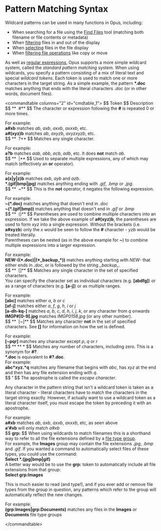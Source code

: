 # Pattern Matching Syntax

Wildcard patterns can be used in many functions in Opus, including:

- When searching for a file using the [Find Files](/Manual/basic_concepts/searching_and_filtering/find_files/RAEDME.md) tool (matching both filename or file contents or metadata)
- When [filtering](/Manual/basic_concepts/searching_and_filtering/RAEDME.md) files in and out of the display
- When [selecting](/Manual/basic_concepts/selecting_files/simple_wildcard_selection.md) files in the file display
- When [filtering file operations](/Manual/file_operations/copying_moving_and_deleting_files/filtered_operations/RAEDME.md) like copy or move

As well as [regular expressions](regular_expression_syntax.md), Opus supports a more simple wildcard system, called the *standard pattern matching* system. When using wildcards, you specify a pattern consisting of a mix of literal text and special *wildcard tokens*. Each token is used to match one or more characters in the target string. As a simple example, the pattern **\*.doc** matches anything that ends with the literal characters *.doc* (or in other words, document files).

\<commandtable columns="2" id="cmdtable_1"\> \$\$ Token \$\$ Description \$\$ **  \#** \$\$ The character or expression following the **\#** is repeated 0 or more times.

For example:  
**a#xb** matches *ab*, *axb*, *axxb*, *axxxb*, etc.  
**a#(xyz)b** matches *ab*, *axyzb*, *axyzxyzb*, etc.  
\$\$ **  ?** \$\$ Matches any single character.

For example:  
**a?b** matches *aab*, *abb*, *acb*, *adb*, etc. It does **not** match *ab*.  
\$\$ **  \|** \$\$ Used to separate multiple expressions, any of which may match (effectively an **or** operator).

For example:  
**a(x\|y\|z)b** matches *axb*, *ayb* and *azb*.  
**\*.(gif\|bmp\|jpg)** matches anything ending with *.gif*, *.bmp* or *.jpg*.  
\$\$ **  ~** \$\$ This is the **not** operator, it negates the following expression.

For example:  
**~(\*.doc)** matches anything that doesn't end in *.doc*  
**~(\*.(gif\|bmp))** matches anything that doesn't end in *.gif* or *.bmp*  
\$\$ **  ()** \$\$ Parentheses are used to combine multiple characters into an expression. If we take the above example of **a#(xyz)b**, the parentheses are used to form *xyz* into a single expression. Without the brackets (i.e. **a#xyzb**) only the *x* would be seen to follow the **\#** character - *yzb* would be treated literally.  
Parentheses can be nested (as in the above example for **~**) to combine multiple expressions into a larger expression.

For example:  
**NEW-((\*.doc)\|(\*\_backup\_\*))** matches anything starting with *NEW-* that either ends in *.doc*, or is followed by the string *\_backup\_*.  
\$\$ **  \[\]** \$\$ Matches any single character in the set of specified characters.  
You can specify the character set as individual characters (e.g. **\[abdfg\]**) or as a range of characters (e.g. **\[a-j\]**) or as multiple ranges.

For example:  
**\[abc\]** matches either *a*, *b* or *c*  
**\[af-j\]** matches either *a*, *f*, *g*, *h*, *i* or *j*  
**\[a-dh-kq-\]** matches *a*, *b*, *c*, *d*, *h*, *i*, *j*, *k*, or any character from *q* onwards  
**IMGP#\[0-9\].jpg** matches *IMGP0158.jpg* (or any other number).  
\$\$ **  \[~\]** \$\$ Matches any character **not** in the set of specified characters. See **\[\]** for information on how the set is defined.

For example:  
**\[~pqr\]** matches any character except *p*, *q* or *r*  
\$\$ ** ** \* \$\$ Matches any number of characters, including zero. This is a synonym for **\#?**.  
**\*.doc** is equivalent to **\#?.doc**.  
For example:  
**abc\*xyz.\*q** matches any filename that begins with *abc*, has *xyz* at the end and then has any file extension ending with *q*.  
\$\$ **'** \$\$ The apostrophe is called the *escape character*.

Any character in the pattern string that isn't a wildcard token is taken as a literal character - literal characters have to match the characters in the target string exactly. However, if actually want to use a wildcard token as a literal character itself, you must escape the token by preceding it with an apostrophe.

For example:  
**a#xb** matches *ab*, *axb*, *axxb*, *axxxb*, etc, as seen above  
**a'#xb** will only match *a#xb*  
\$\$ **grp:** \$\$ When using wildcards to match filenames this is a shorthand way to refer to all the file extensions defined by a [file type group](/Manual/file_types/file_type_groups.md).  
For example, the **Images** group may contain the file extensions *.jpg*, *.bmp* and *.gif*. If you wanted a command to automatically select files of these types, you could use the command:  
**Select \*.(jpg\|bmp\|gif)**  
A better way would be to use the **grp:** token to automatically include all file extensions from that group:  
**Select grp:Images**

This is much easier to read (and type!), and if you ever add or remove file types from the group in question, any patterns which refer to the group will automatically reflect the new changes.

For example:  
**(grp:Images\|grp:Documents)** matches any files in the **Images** or **Documents** file type groups

\</commandtable\>
